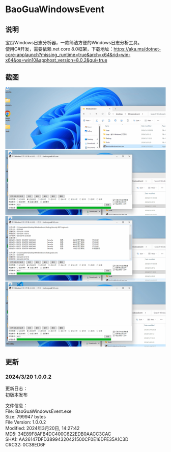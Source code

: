 # BaoGuaWindowsEvent  
## 说明  
宝瓜Windows日志分析器，一款简洁方便的Windows日志分析工具。  
使用C#开发，需要依赖.net core 8.0框架，下载地址：https://aka.ms/dotnet-core-applaunch?missing_runtime=true&arch=x64&rid=win-x64&os=win10&apphost_version=8.0.2&gui=true

## 截图  
<img src="picture/Windows日志一把梭.gif" />  
<img src="picture/Windows日志一把梭2.gif" />  
<img src="picture/Windows日志一把梭3.gif" />  
<img src="picture/Windows日志一把梭4.gif" />  

## 更新  
### 2024/3/20 1.0.0.2  
更新日志：  
初版本发布  

文件信息：  
File: BaoGuaWindowsEvent.exe  
Size: 799947 bytes  
File Version: 1.0.0.2  
Modified: 2024年3月20日, 14:27:42  
MD5: 34E89F8AFB4DC400C622EDB0AACC3CAC  
SHA1: AA26147DFD38994320421500CF0E16DFE35A1C3D  
CRC32: 0C38ED6F  


